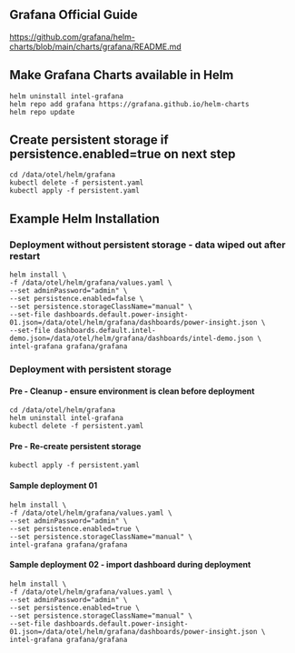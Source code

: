 ## Grafana Official Guide
https://github.com/grafana/helm-charts/blob/main/charts/grafana/README.md

## Make Grafana Charts available in Helm 
```
helm uninstall intel-grafana
helm repo add grafana https://grafana.github.io/helm-charts
helm repo update
```

## Create persistent storage if persistence.enabled=true on next step
```
cd /data/otel/helm/grafana
kubectl delete -f persistent.yaml
kubectl apply -f persistent.yaml
```

## Example Helm Installation

### Deployment without persistent storage - data wiped out after restart
```
helm install \
-f /data/otel/helm/grafana/values.yaml \
--set adminPassword="admin" \
--set persistence.enabled=false \
--set persistence.storageClassName="manual" \
--set-file dashboards.default.power-insight-01.json=/data/otel/helm/grafana/dashboards/power-insight.json \
--set-file dashboards.default.intel-demo.json=/data/otel/helm/grafana/dashboards/intel-demo.json \
intel-grafana grafana/grafana
```


### Deployment with persistent storage

#### Pre - Cleanup - ensure environment is clean before deployment
```
cd /data/otel/helm/grafana
helm uninstall intel-grafana
kubectl delete -f persistent.yaml
```
#### Pre - Re-create persistent storage 
```
kubectl apply -f persistent.yaml
```

#### Sample deployment 01
```
helm install \
-f /data/otel/helm/grafana/values.yaml \
--set adminPassword="admin" \
--set persistence.enabled=true \
--set persistence.storageClassName="manual" \
intel-grafana grafana/grafana
```
#### Sample deployment 02 - import dashboard during deployment
```
helm install \
-f /data/otel/helm/grafana/values.yaml \
--set adminPassword="admin" \
--set persistence.enabled=true \
--set persistence.storageClassName="manual" \
--set-file dashboards.default.power-insight-01.json=/data/otel/helm/grafana/dashboards/power-insight.json \
intel-grafana grafana/grafana
```

